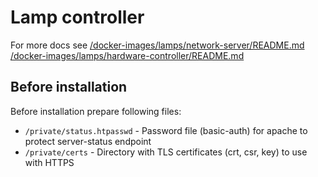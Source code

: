 # Lamp controller

For more docs see [/docker-images/lamps/network-server/README.md](../../../../docker-images/custom/lamp-network-server/README.md) [/docker-images/lamps/hardware-controller/README.md](../../../../docker-images/custom/lamp-hardware-controller/README.md)

## Before installation

Before installation prepare following files:

- `/private/status.htpasswd` - Password file (basic-auth) for apache to protect server-status endpoint
- `/private/certs` -  Directory with TLS certificates (crt, csr, key) to use with HTTPS
